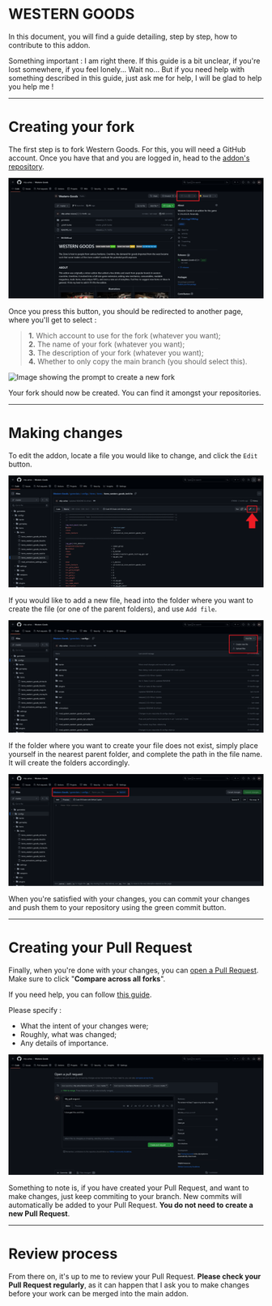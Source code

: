 # WESTERN GOODS

In this document, you will find a guide detailing, step by step, how to contribute to this addon.

Something important : I am right there. If this guide is a bit unclear, if you're lost somewhere, if you feel lonely... Wait no... But if you need help with something described in this guide, just ask me for help, I will be glad to help you help me !

---

# Creating your fork

The first step is to fork Western Goods. For this, you will need a GitHub account. Once you have that and you are logged in, head to the [addon's repository](https://github.com/nltp-ashes/Western-Goods).

![Image showing the button used to start creating a fork](https://raw.githubusercontent.com/nltp-ashes/assets/master/Western-Goods/img_fork.png)

Once you press this button, you should be redirected to another page, where you'll get to select :
> **1.** Which account to use for the fork (whatever you want);  
> **2.** The name of your fork (whatever you want);  
> **3.** The description of your fork (whatever you want);  
> **4.** Whether to only copy the main branch (you should select this).

![Image showing the prompt to create a new fork](assets/Contributing/img_create.png)

Your fork should now be created. You can find it amongst your repositories.

---

# Making changes

To edit the addon, locate a file you would like to change, and click the `Edit` button.

![Button to edit a file](https://raw.githubusercontent.com/nltp-ashes/assets/master/Western-Goods/img_edit_file.png)

If you would like to add a new file, head into the folder where you want to create the file (or one of the parent folders), and use `Add file`.

![Button to add a file](https://raw.githubusercontent.com/nltp-ashes/assets/master/Western-Goods/img_add_file.png)

If the folder where you want to create your file does not exist, simply place yourself in the nearest parent folder, and complete the path in the file name. It will create the folders accordingly.

![Path input](https://raw.githubusercontent.com/nltp-ashes/assets/master/Western-Goods/img_name_file.png)

When you're satisfied with your changes, you can commit your changes and push them to your repository using the green commit button.

---

# Creating your Pull Request

Finally, when you're done with your changes, you can [open a Pull Request](https://github.com/nltp-ashes/Western-Goods/compare). Make sure to click "**Compare across all forks**".

If you need help, you can follow [this guide](https://docs.github.com/en/pull-requests/collaborating-with-pull-requests/proposing-changes-to-your-work-with-pull-requests/creating-a-pull-request).

Please specify :
- What the intent of your changes were;
- Roughly, what was changed;
- Any details of importance.

![Image showing the creation page of a Pull Request](https://raw.githubusercontent.com/nltp-ashes/assets/master/Western-Goods/img_pull_request.png)

Something to note is, if you have created your Pull Request, and want to make changes, just keep commiting to your branch. New commits will automatically be added to your Pull Request. **You do not need to create a new Pull Request**.

---

# Review process

From there on, it's up to me to review your Pull Request. **Please check your Pull Request regularly**, as it can happen that I ask you to make changes before your work can be merged into the main addon.
